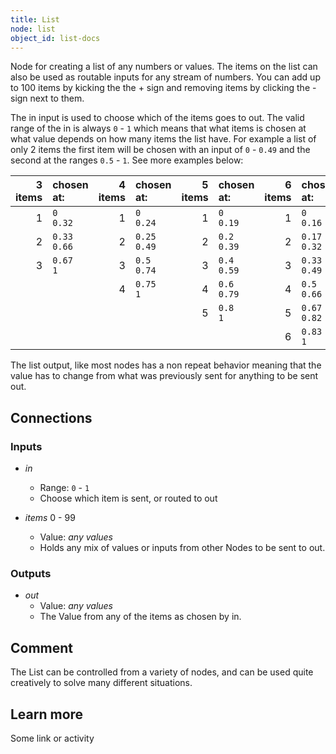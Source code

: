 ```yaml
---
title: List
node: list
object_id: list-docs
---
```


Node for creating a list of any numbers or values. The items on the list can also be used as routable inputs for any stream of numbers. You can add up to 100 items by kicking the the <span class='node-input'>+</span> sign and removing items by clicking the <span class='node-input'>-</span> sign next to them.

The <span class='node-input'>in</span> input is used to choose which of the items goes to <span class='node-output'>out</span>. The valid range of the <span class='node-input'>in</span> is always `0` - `1` which means that what items is chosen at what value depends on how many items the list have. For example a list of only 2 items the first item will be chosen with an input of `0` - `0.49` and the second at the ranges `0.5` - `1`. See more examples below:

 3<br>items | chosen<br>at:    | 4<br>items | chosen<br>at:    | 5<br>items | chosen<br>at:   | 6<br>items | chosen<br>at:
-----------:|:-----------------|-----------:|:-----------------|-----------:|:----------------|-----------:|:-------------
          1 | `0`<br>`0.32`    |          1 | `0`<br>`0.24`    |          1 | `0`<br>`0.19`   |          1 | `0`<br>`0.16`
          2 | `0.33`<br>`0.66` |          2 | `0.25`<br>`0.49` |          2 | `0.2`<br>`0.39` |          2 | `0.17`<br>`0.32`
          3 | `0.67`<br>`1`    |          3 | `0.5`<br>`0.74`  |          3 | `0.4`<br>`0.59` |          3 | `0.33`<br>`0.49`
            |                  |          4 | `0.75`<br>`1`    |          4 | `0.6`<br>`0.79` |          4 | `0.5`<br>`0.66`
            |                  |            |                  |          5 | `0.8`<br>`1`    |          5 | `0.67`<br>`0.82`
            |                  |            |                  |            |                 |          6 | `0.83`<br>`1`


The list output, like most nodes has a non repeat behavior meaning that the value has to change from what was previously sent for anything to be sent out.

## Connections

<div class="node-input-list" markdown="block">

### Inputs

- *in*
    - Range: `0` - `1`
    - Choose which item is sent, or routed to <span class='node-output'>out</span>

- *items* <span class='node-input'>0</span> - <span class='node-input'>99</span>
    - Value: *any values*
    - Holds any mix of values or inputs from other Nodes to be sent to <span class='node-output'>out</span>.

</div>

<div class="node-output-list" markdown="block">

### Outputs

- *out*
    - Value: *any values*
    - The Value from any of the <span class='node-input'>items</span> as chosen by <span class='node-input'>in</span>.

</div>

## Comment
The List can be controlled from a variety of nodes, and can be used quite creatively to solve many different situations.

## Learn more
Some link or activity
